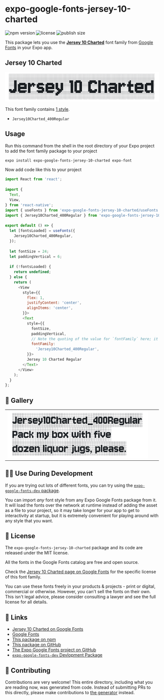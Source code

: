 # expo-google-fonts-jersey-10-charted

![npm version](https://flat.badgen.net/npm/v/expo-google-fonts-jersey-10-charted)
![license](https://flat.badgen.net/github/license/expo/google-fonts)
![publish size](https://flat.badgen.net/packagephobia/install/expo-google-fonts-jersey-10-charted)

This package lets you use the [**Jersey 10 Charted**](https://fonts.google.com/specimen/Jersey+10+Charted) font family from [Google Fonts](https://fonts.google.com/) in your Expo app.

## Jersey 10 Charted

![Jersey 10 Charted](./font-family.png)

This font family contains [1 style](#-gallery).

- `Jersey10Charted_400Regular`

## Usage

Run this command from the shell in the root directory of your Expo project to add the font family package to your project
```sh
expo install expo-google-fonts-jersey-10-charted expo-font
```

Now add code like this to your project
```js
import React from 'react';

import {
  Text,
  View,
} from 'react-native';
import { useFonts } from 'expo-google-fonts-jersey-10-charted/useFonts';
import { Jersey10Charted_400Regular } from 'expo-google-fonts-jersey-10-charted/400Regular';

export default () => {
  let [fontsLoaded] = useFonts({
    Jersey10Charted_400Regular,
  });

  let fontSize = 24;
  let paddingVertical = 6;

  if (!fontsLoaded) {
    return undefined;
  } else {
    return (
      <View
        style={{
          flex: 1,
          justifyContent: 'center',
          alignItems: 'center',
        }}>
        <Text
          style={{
            fontSize,
            paddingVertical,
            // Note the quoting of the value for `fontFamily` here; it expects a string!
            fontFamily:
              'Jersey10Charted_400Regular',
          }}>
          Jersey 10 Charted Regular
        </Text>
      </View>
    );
  }
};

```

## 🔡 Gallery


||||
|-|-|-|
|![Jersey10Charted_400Regular](.//400Regular/Jersey10Charted_400Regular.ttf.png)||||


## 👩‍💻 Use During Development

If you are trying out lots of different fonts, you can try using the [`expo-google-fonts-dev` package](https://github.com/freeboub/google-fonts/tree/master/font-packages/dev#readme).

You can import *any* font style from any Expo Google Fonts package from it. It will load the fonts
over the network at runtime instead of adding the asset as a file to your project, so it may take longer
for your app to get to interactivity at startup, but it is extremely convenient
for playing around with any style that you want.

## 📖 License

The `expo-google-fonts-jersey-10-charted` package and its code are released under the MIT license.

All the fonts in the Google Fonts catalog are free and open source.

Check the [Jersey 10 Charted page on Google Fonts](https://fonts.google.com/specimen/Jersey+10+Charted) for the specific license of this font family.

You can use these fonts freely in your products & projects - print or digital, commercial or otherwise. However, you can't sell the fonts on their own. This isn't legal advice, please consider consulting a lawyer and see the full license for all details.

## 🔗 Links

- [Jersey 10 Charted on Google Fonts](https://fonts.google.com/specimen/Jersey+10+Charted)
- [Google Fonts](https://fonts.google.com/)
- [This package on npm](https://www.npmjs.com/package/expo-google-fonts-jersey-10-charted)
- [This package on GitHub](https://github.com/freeboub/google-fonts/tree/master/font-packages/jersey-10-charted)
- [The Expo Google Fonts project on GitHub](https://github.com/freeboub/google-fonts)
- [`expo-google-fonts-dev` Devlopment Package](https://github.com/freeboub/google-fonts/tree/master/font-packages/dev)

## 🤝 Contributing

Contributions are very welcome! This entire directory, including what you are reading now, was generated from code. Instead of submitting PRs to this directly, please make contributions to [the generator](https://github.com/freeboub/google-fonts/tree/master/packages/generator) instead.
